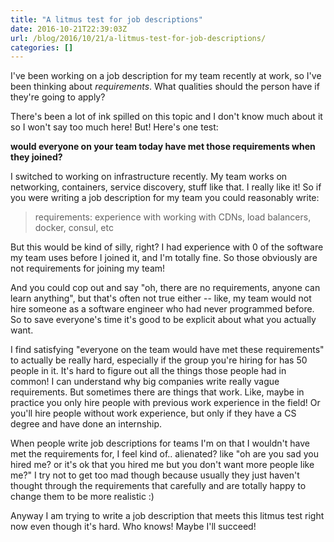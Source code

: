 ```yaml
---
title: "A litmus test for job descriptions"
date: 2016-10-21T22:39:03Z
url: /blog/2016/10/21/a-litmus-test-for-job-descriptions/
categories: []
---
```


I've been working on a job description for my team recently at work, so
I've been thinking about _requirements_. What qualities should the
person have if they're going to apply?

There's been a lot of ink spilled on this topic and I don't know much
about it so I won't say too much here! But! Here's one test:

**would everyone on your team today have met those requirements when
they joined?**

I switched to working on infrastructure recently. My team works on
networking, containers, service discovery, stuff like that. I really
like it! So if you were writing a job description for my team you could
reasonably write:

> requirements: experience with working with CDNs, load balancers,
> docker, consul, etc

But this would be kind of silly, right? I had experience with 0 of the
software my team uses before I joined it, and I'm totally fine. So those
obviously are not requirements for joining my team! 

And you could cop out and say "oh, there are no requirements, anyone can
learn anything", but that's often not true either -- like, my team would
not hire someone as a software engineer who had never programmed before.
So to save everyone's time it's good to be explicit about what you actually want.

I find satisfying "everyone on the team would have met these
requirements" to actually be really hard, especially if the group you're
hiring for has 50 people in it. It's hard to figure out all the things
those people had in common! I can understand why big companies write
really vague requirements. But sometimes there are things that work.
Like, maybe in practice you only hire people with previous work
experience in the field! Or you'll hire people without work experience,
but only if they have a CS degree and have done an internship.

When people write job descriptions for teams I'm on that I wouldn't
have met the requirements for, I feel kind of.. alienated? like "oh are
you sad you hired me? or it's ok that you hired me but you don't want
more people like me?" I try not to get too mad though because usually
they just haven't thought through the requirements that carefully and
are totally happy to change them to be more realistic :)

Anyway I am trying to write a job description that meets this litmus
test right now even though it's hard. Who knows! Maybe I'll succeed!
